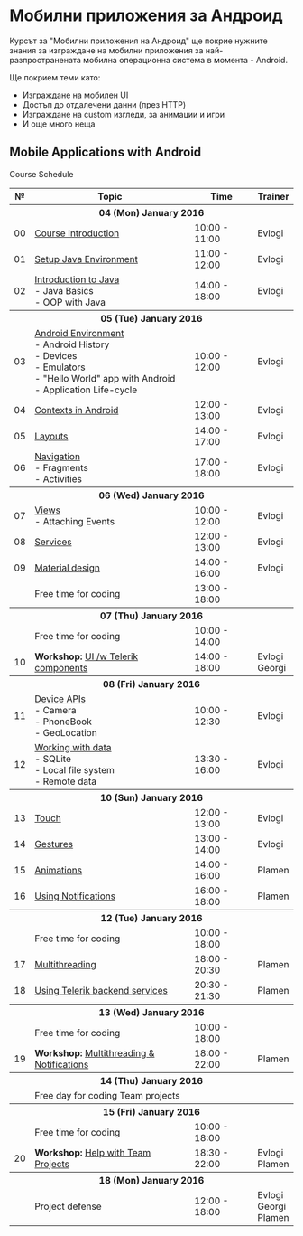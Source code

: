 # Мобилни приложения за Андроид

Курсът за "Мобилни приложения на Андроид" ще покрие нужните знания за изграждане на мобилни приложения за най-разпространената мобилна операционна система в момента - Android.

Ще покрием теми като:

- Изграждане на мобилен UI
- Достъп до отдалечени данни (през HTTP)
- Изграждане на custom изгледи, за анимации и игри
- И още много неща


## Mobile Applications with Android
 Course Schedule

<table>
    <thead>
        <tr><th>№</th><th>Topic</th><th>Time</th><th>Trainer</th></tr>
    </thead>
    <tbody>
        <tr><th colspan="4">04 (Mon) January 2016</th></tr>
        <tr><td>00</td><td><a href="https://github.com/TelerikAcademy/Mobile-Applications-for-Android/tree/master/00.%20Course-Introduction">Course Introduction</a></td><td>10:00 - 11:00</td><td>Evlogi</td></tr>
        <tr><td>01</td><td><a href="https://github.com/TelerikAcademy/Mobile-Applications-for-Android/tree/master/01.%20Setup-Java-Environment">Setup Java Environment</a></td><td>11:00 - 12:00</td><td>Evlogi</td></tr>
        <tr><td>02</td><td><a href="https://github.com/TelerikAcademy/Mobile-Applications-for-Android/tree/master/02.%20Introduction-to-Java">Introduction to Java</a><br>- Java Basics<br>- OOP with Java</td><td>14:00 - 18:00</td><td>Evlogi</td></tr>
        <tr><th colspan="4">05 (Tue) January 2016</th></tr>
        <tr><td>03</td><td><a href="https://github.com/TelerikAcademy/Mobile-Applications-for-Android/tree/master/03.%20Setup-Android-Environment">Android Environment</a><br/>- Android History<br/>- Devices<br/>- Emulators<br>- "Hello World" app with Android<br/>- Application Life-cycle</td><td>10:00 - 12:00</td><td>Evlogi</td></tr>
        <tr><td>04</td><td><a href="https://github.com/TelerikAcademy/Mobile-Applications-for-Android/tree/master/04.%20Contexts-in-Android">Contexts in Android</a></td><td>12:00 - 13:00</td><td>Evlogi</td></tr>
        <tr><td>05</td><td><a href="https://github.com/TelerikAcademy/Mobile-Applications-for-Android/tree/master/05.%20Layouts">Layouts</a></td><td>14:00 - 17:00</td><td>Evlogi</td></tr>
        <tr><td>06</td><td><a href="https://github.com/TelerikAcademy/Mobile-Applications-for-Android/tree/master/06.%20Navigation">Navigation</a><br/>- Fragments<br/>- Activities</td><td>17:00 - 18:00</td><td>Evlogi</td></tr>
        <tr><th colspan="4">06 (Wed) January 2016</th></tr>
        <tr><td>07</td><td><a href="https://github.com/TelerikAcademy/Mobile-Applications-for-Android/tree/master/07.%20Views">Views</a><br/>- Attaching Events</td><td>10:00 - 12:00</td><td>Evlogi</td></tr>
        <tr><td>08</td><td><a href="https://github.com/TelerikAcademy/Mobile-Applications-for-Android/tree/master/08.%20Services">Services</a></td><td>12:00 - 13:00</td><td>Evlogi</td></tr>
        <tr><td>09</td><td><a href="https://github.com/TelerikAcademy/Mobile-Applications-for-Android/tree/master/09.%20Material-design">Material design</a></td><td>14:00 - 16:00</td><td>Evlogi</td></tr>
        <tr><td></td><td>Free time for coding</td><td>13:00 - 18:00</td><td></td></tr>
        <tr><th colspan="4">07 (Thu) January 2016</th></tr>
        <tr><td></td><td>Free time for coding</td><td>10:00 - 14:00</td><td></td></tr>
        <tr><td>10</td><td><strong>Workshop: </strong><a href="https://github.com/TelerikAcademy/Mobile-Applications-for-Android/tree/master/10.%20Workshop-UI-with-Telerik-components">UI /w Telerik components</a></td><td>14:00 - 18:00</td><td>Evlogi<br/>Georgi</td></tr>
        <tr><th colspan="4">08 (Fri) January 2016</th></tr>
        <tr><td>11</td><td><a href="https://github.com/TelerikAcademy/Mobile-Applications-for-Android/tree/master/11.%20Device-APIs">Device APIs</a><br/>- Camera<br/>- PhoneBook<br/>- GeoLocation</td><td>10:00 - 12:30</td><td>Evlogi</td></tr>
        <tr><td>12</td><td><a href="https://github.com/TelerikAcademy/Mobile-Applications-for-Android/tree/master/12.%20Working-with-data">Working with data</a><br/>- SQLite<br/>- Local file system<br/>- Remote data</td><td>13:30 - 16:00</td><td>Evlogi</td></tr>
        <tr><th colspan="4">10 (Sun) January 2016</th></tr>
        <tr><td>13</td><td><a href="https://github.com/TelerikAcademy/Mobile-Applications-for-Android/tree/master/13.%20Touch">Touch</a></td><td>12:00 - 13:00</td><td>Evlogi</td></tr>
        <tr><td>14</td><td><a href="https://github.com/TelerikAcademy/Mobile-Applications-for-Android/tree/master/14.%20Gestures">Gestures</a></td><td>13:00 - 14:00</td><td>Evlogi</td></tr>
        <tr><td>15</td><td><a href="https://github.com/TelerikAcademy/Mobile-Applications-for-Android/tree/master/15.%20Animations">Animations</a></td><td>14:00 - 16:00</td><td>Plamen</td></tr>
        <tr><td>16</td><td><a href="https://github.com/TelerikAcademy/Mobile-Applications-for-Android/tree/master/16.%20Using-notifications">Using Notifications</a></td><td>16:00 - 18:00</td><td>Plamen</td></tr>
        <tr><th colspan="4">12 (Tue) January 2016</th></tr>
        <tr><td></td><td>Free time for coding</td><td>10:00 - 18:00</td><td></td></tr>
        <tr><td>17</td><td><a href="https://github.com/TelerikAcademy/Mobile-Applications-for-Android/tree/master/17.%20Multithreading">Multithreading</a></td><td>18:00 - 20:30</td><td>Plamen</td></tr>
        <tr><td>18</td><td><a href="https://github.com/TelerikAcademy/Mobile-Applications-for-Android/tree/master/18.%20Using-Telerik-backend-services">Using Telerik backend services</a></td><td>20:30 - 21:30</td><td>Plamen</td></tr>
        <tr><th colspan="4">13 (Wed) January 2016</td></tr>
        <tr><td></td><td>Free time for coding</td><td>10:00 - 18:00</td><td></td></tr>
        <tr><td>19</td><td><strong>Workshop: </strong><a href="https://github.com/TelerikAcademy/Mobile-Applications-for-Android/tree/master/19.%20Workshop-Multithreading-and-Notifications">Multithreading &amp; Notifications</a></td><td>18:00 - 22:00</td><td>Plamen</td></tr>
        <tr><th colspan="4">14 (Thu) January 2016</th></tr>
        <tr><td></td><td>Free day for coding Team projects</td><td></td><td></td></tr>
        <tr><th colspan="4">15 (Fri) January 2016</th></tr>
        <tr><td></td><td>Free time for coding</td><td>10:00 - 18:00</td><td></td></tr>
        <tr><td>20</td><td><strong>Workshop: </strong><a href="https://github.com/TelerikAcademy/Mobile-Applications-for-Android/tree/master/20.%20Workshop-help-with-Team-Projects">Help with Team Projects</a></td><td>18:30 - 22:00</td><td>Evlogi<br>Plamen</td></tr>
        <tr><th colspan="4">18 (Mon) January 2016</th></tr>
        <tr><td></td><td>Project defense</td><td>12:00 - 18:00</td><td>Evlogi<br/>Georgi<br/>Plamen</td></tr>
    </tbody>
</table>




